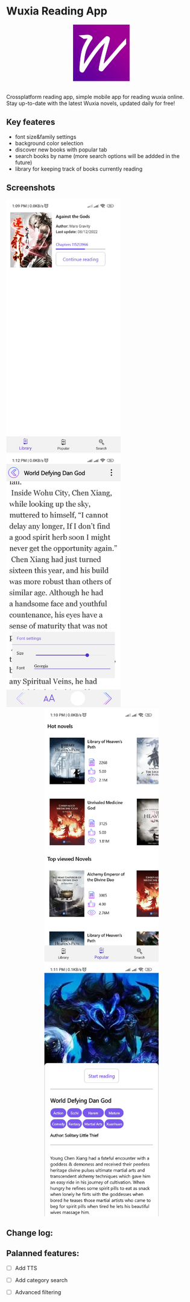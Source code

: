 # Wuxia Reading App
<div align=center>
  <img src=images/reading_icon.svg width=150 height=150 style=" padding-bottom: 30px">
</div>
Crossplatform reading app, simple mobile app for reading wuxia online. Stay up-to-date with the latest Wuxia novels, updated daily for free!

## Key feateres
- font size&family settings
- background color selection
- discover new books with popular tab
- search books by name (more search options will be addded in the future)
- library for keeping track of books currently reading
  <div align="center">
## Screenshots
  <img src=images/library.jpg height=672 width=303 />

  <img src=images/reading.jpg height=672 width=303 />
</div>
<div align="center">
  <img src=images/popular.jpg height=672 width=303 /> 
  <img src=images/details.jpg height=672 width=303 />  
</div>


## Change log:
## Palanned features:
- [ ] Add TTS 
- [ ] Add category search
- [ ] Advanced filtering


